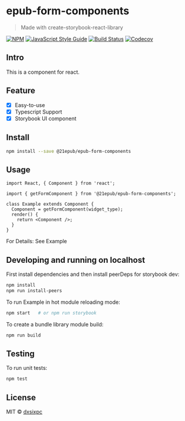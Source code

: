 # epub-form-components

> Made with create-storybook-react-library

[![NPM](https://img.shields.io/npm/v/@21epub/epub-form-components.svg)](https://www.npmjs.com/package/@21epub/epub-form-components) [![JavaScript Style Guide](https://img.shields.io/badge/code_style-standard-brightgreen.svg)](https://standardjs.com) [![Build Status](https://img.shields.io/travis/com/dxsixpc/epub-form-components)](https://travis-ci.com/github/dxsixpc/epub-form-components) [![Codecov](https://img.shields.io/codecov/c/github/dxsixpc/epub-form-components)](https://codecov.io/gh/dxsixpc/epub-form-components)

## Intro

This is a component for react.

## Feature

- [x] Easy-to-use
- [x] Typescript Support
- [x] Storybook UI component

## Install

```bash
npm install --save @21epub/epub-form-components
```

## Usage

```tsx
import React, { Component } from 'react';

import { getFormComponent } from '@21epub/epub-form-components';

class Example extends Component {
  Component = getFormComponent(widget_type);
  render() {
    return <Component />;
  }
}
```

For Details: See Example

## Developing and running on localhost

First install dependencies and then install peerDeps for storybook dev:

```sh
npm install
npm run install-peers
```

To run Example in hot module reloading mode:

```sh
npm start   # or npm run storybook
```

To create a bundle library module build:

```sh
npm run build
```

## Testing

To run unit tests:

```sh
npm test
```

## License

MIT © [dxsixpc](https://github.com/dxsixpc)

